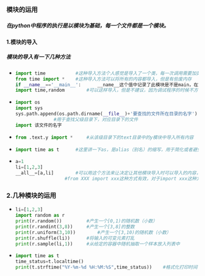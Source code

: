### 模块的运用

##### 在python中程序的执行是以模块为基础，每一个文件都是一个模块。

#### 1.模块的导入

##### 模块的导入有一下几种方法

+ ```python
  import time			#这种导入方法个人感觉是导入了一个类，每一次调用需要加类名再·出所需函数
  from time import *	#这种导入方法可以将所有的内容都导入，但是有些废内存
  if __name__=='__main__':		__name__这个值中记录了此模块是不是main，在文件的调试的过程中用处很大
  import time,random		#可以这样导入，但是不建议，因为调试程序的时候不方便
  ```

+ ```python
  import os
  import sys
  sys.path.append(os.path.dirname(__file__)+'要查找的文件所在目录的名字')
  				#用于查找父级目录下，对应目录下的文件
  import 该文件的名字
  ```

+ ```python
  from .text.y import *		#从该级目录下的text目录中的y模块中导入所有内容
  ```

+ ```python
  import time as t		#这里讲一下as，是alias（别名）的缩写，用于简化或者避免重名
  ```

+ ```python
  a=1
  li=[1,2,3]
  __all__=[a,li]		#可以用这个方法来让决定让其他模块导入时可以导入的内容，但是只对于
  					#from XXX import xxx这种方式有效，对于import xxx这种方式无效
  ```

### 2.几种模块的运用

+ ```python
  li=[1,2,3]
  import random as r
  print(r.random())			#产生一个[0,1)的随机数（小数）
  print(r.randint(3,8))		#产生一个[3,8]的整数
  print(r.uniform(3,10))		#产生一个[3,10)的随机数（小数）
  print(r.shuffle(li))		#将输入的可变元素打乱
  print(r.sample(li,1))		#从给定的容器中随机抽取一个样本放入列表中
  ```

+ ```python
  import time as t
  time_status=t.localtime()
  print(t.strftime("%Y-%m-%d %H:%M:%S",time_status))	#格式化打印时间
  ```

